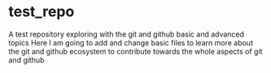 # test_repo
A test repository exploring with the git and github basic and advanced topics
Here I am going to add and change basic files to learn more about the git and github ecosystem to contribute towards the whole aspects of git and github
